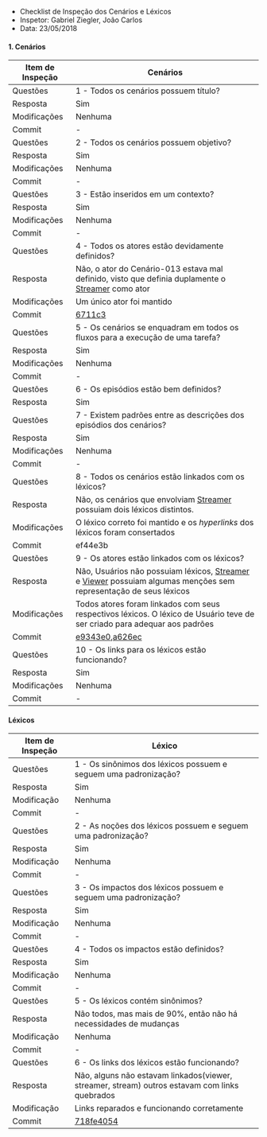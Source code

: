 * Checklist de Inspeção dos Cenários e Léxicos
* Inspetor: Gabriel Ziegler, João Carlos
* Data: 23/05/2018

#### 1. Cenários
|Item de Inspeção|Cenários|
|------|-------|
Questões|1 - Todos os cenários possuem título?|
Resposta|Sim|
Modificações|Nenhuma|
Commit|-|
Questões|2 - Todos os cenários possuem objetivo?|
Resposta|Sim|
Modificações|Nenhuma|
Commit|-|
Questões|3 - Estão inseridos em um contexto?|
Resposta|Sim|
Modificações|Nenhuma|
Commit|-|
Questões|4 - Todos os atores estão devidamente definidos?|
Resposta|Não, o ator do Cenário-013 estava mal definido, visto que definia duplamente o [Streamer](Streamer) como ator|
Modificações|Um único ator foi mantido|
Commit|[6711c3](_compare/6711c3)|
Questões|5 - Os cenários se enquadram em todos os fluxos para a execução de uma tarefa?|
Resposta|Sim|
Modificações|Nenhuma|
Commit|-|
Questões|6 - Os episódios estão bem definidos?|
Resposta|Sim|
Questões|7 - Existem padrões entre as descrições dos episódios dos cenários?|
Resposta|Sim|
Modificações|Nenhuma|
Commit|-|
Questões|8 - Todos os cenários estão linkados com os léxicos?|
Resposta|Não, os cenários que envolviam [Streamer](Streamer) possuiam dois léxicos distintos.| 
Modificações|O léxico correto foi mantido e os *hyperlinks* dos léxicos foram consertados|
Commit|ef44e3b|
Questões|9 - Os atores estão linkados com os léxicos?
Resposta|Não, Usuários não possuiam léxicos, [Streamer](Streamer) e [Viewer](Viewer) possuiam algumas menções sem representação de seus léxicos|
Modificações|Todos atores foram linkados com seus respectivos léxicos. O léxico de Usuário teve de ser criado para adequar aos padrões|
Commit|[e9343e0](_compare/e9343e0),[a626ec](_compare/a626ec)|
Questões|10 - Os links para os léxicos estão funcionando?
Resposta|Sim|
Modificações|Nenhuma|
Commit|-|

#### Léxicos

|Item de Inspeção|Léxico|
|------|-------|
|Questões|1 - Os sinônimos dos léxicos possuem e seguem uma padronização?|
|Resposta|Sim|
|Modificação|Nenhuma|
|Commit|-|
|Questões|2 - As noções dos léxicos possuem e seguem uma padronização?|
|Resposta|Sim|
|Modificação|Nenhuma|
|Commit|-|
|Questões|3 - Os impactos dos léxicos possuem e seguem uma padronização?|
|Resposta|Sim|
|Modificação|Nenhuma|
|Commit|-|
|Questões|4 - Todos os impactos estão definidos?|
|Resposta|Sim|
|Modificação|Nenhuma|
|Commit|-|
|Questões|5 - Os léxicos contém sinônimos?|
|Resposta|Não todos, mas mais de 90%, então não há necessidades de mudanças|
|Modificação|Nenhuma|
|Commit|-|
|Questões|6 - Os links dos léxicos estão funcionando?|
|Resposta|Não, alguns não estavam linkados(viewer, streamer, stream) outros estavam com links quebrados|
|Modificação|Links reparados e funcionando corretamente|
|Commit|[718fe4054](_compare/718fe4054)|

